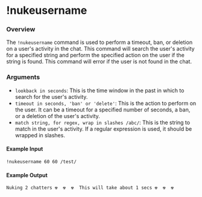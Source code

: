 # !nukeusername

### Overview

The `!nukeusername` command is used to perform a timeout, ban, or deletion on a user's activity in the chat. This command will search the user's activity for a specified string and perform the specified action on the user if the string is found. This command will error if the user is not found in the chat.

### Arguments

- `lookback in seconds`: This is the time window in the past in which to search for the user's activity.
- `timeout in seconds, 'ban' or 'delete'`: This is the action to perform on the user. It can be a timeout for a specified number of seconds, a ban, or a deletion of the user's activity.
- `match string, for regex, wrap in slashes /abc/`: This is the string to match in the user's activity. If a regular expression is used, it should be wrapped in slashes.

#### Example Input

```
!nukeusername 60 60 /test/
```

#### Example Output

```
Nuking 2 chatters ☢ ️ ☢ ️ ☢ ️ This will take about 1 secs ☢ ️ ☢ ️ ☢ ️ 
```
